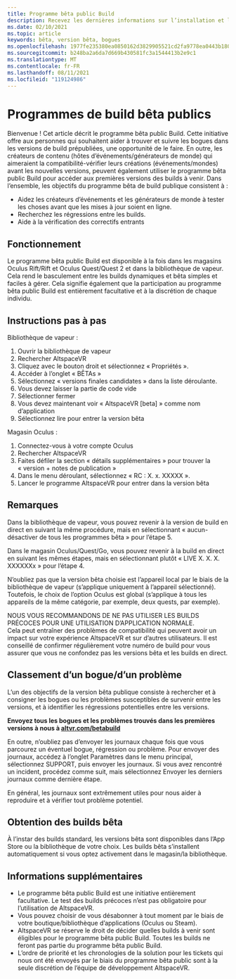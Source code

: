 ```yaml
---
title: Programme bêta public Build
description: Recevez les dernières informations sur l’installation et la création de bogues pour le programme de build bêta AltspaceVR le plus récent.
ms.date: 02/10/2021
ms.topic: article
keywords: bêta, version bêta, bogues
ms.openlocfilehash: 1977fe235380ea0850162d3829905521cd2fa9778ea0443b18064a7810cf9128
ms.sourcegitcommit: b248ba2a6da7d669b430581fc3a1544413b2e9c1
ms.translationtype: MT
ms.contentlocale: fr-FR
ms.lasthandoff: 08/11/2021
ms.locfileid: "119124986"
---
```

# <a name="public-beta-build-programs"></a>Programmes de build bêta publics

Bienvenue ! Cet article décrit le programme bêta public Build. Cette initiative offre aux personnes qui souhaitent aider à trouver et suivre les bogues dans les versions de build prépubliées, une opportunité de le faire. En outre, les créateurs de contenu (hôtes d’événements/générateurs de monde) qui aimeraient la compatibilité-vérifier leurs créations (événements/mondes) avant les nouvelles versions, peuvent également utiliser le programme bêta public Build pour accéder aux premières versions des builds à venir. Dans l’ensemble, les objectifs du programme bêta de build publique consistent à : 

* Aidez les créateurs d’événements et les générateurs de monde à tester les choses avant que les mises à jour soient en ligne.  
* Recherchez les régressions entre les builds. 
* Aide à la vérification des correctifs entrants 
 
## <a name="how-it-works"></a>Fonctionnement

Le programme bêta public Build est disponible à la fois dans les magasins Oculus Rift/Rift et Oculus Quest/Quest 2 et dans la bibliothèque de vapeur. Cela rend le basculement entre les builds dynamiques et bêta simples et faciles à gérer. Cela signifie également que la participation au programme bêta public Build est entièrement facultative et à la discrétion de chaque individu. 

## <a name="step-by-step-instructions"></a>Instructions pas à pas  

Bibliothèque de vapeur :

1. Ouvrir la bibliothèque de vapeur
2. Rechercher AltspaceVR
3. Cliquez avec le bouton droit et sélectionnez « Propriétés ».
4. Accéder à l’onglet « BÊTAs »
5. Sélectionnez « versions finales candidates » dans la liste déroulante.
6. Vous devez laisser la partie de code vide
7. Sélectionner fermer
8. Vous devez maintenant voir « AltspaceVR [beta] » comme nom d’application
9. Sélectionnez lire pour entrer la version bêta

Magasin Oculus :

1. Connectez-vous à votre compte Oculus
2. Rechercher AltspaceVR
3. Faites défiler la section « détails supplémentaires » pour trouver la « version + notes de publication »
4. Dans le menu déroulant, sélectionnez « RC : X. x. XXXXX ».
5. Lancer le programme AltspaceVR pour entrer dans la version bêta

## <a name="notes"></a>Remarques

Dans la bibliothèque de vapeur, vous pouvez revenir à la version de build en direct en suivant la même procédure, mais en sélectionnant « aucun-désactiver de tous les programmes bêta » pour l’étape 5. 

Dans le magasin Oculus/Quest/Go, vous pouvez revenir à la build en direct en suivant les mêmes étapes, mais en sélectionnant plutôt « LIVE X. X. X. XXXXXXx » pour l’étape 4. 

N’oubliez pas que la version bêta choisie est l’appareil local par le biais de la bibliothèque de vapeur (s’applique uniquement à l’appareil sélectionné). Toutefois, le choix de l’option Oculus est global (s’applique à tous les appareils de la même catégorie, par exemple, deux quests, par exemple). 

NOUS VOUS RECOMMANDONS DE NE PAS UTILISER LES BUILDS PRÉCOCES POUR UNE UTILISATION D’APPLICATION NORMALE.  
Cela peut entraîner des problèmes de compatibilité qui peuvent avoir un impact sur votre expérience AltspaceVR et sur d’autres utilisateurs. Il est conseillé de confirmer régulièrement votre numéro de build pour vous assurer que vous ne confondez pas les versions bêta et les builds en direct. 

## <a name="filing-a-bugissue"></a>Classement d’un bogue/d’un problème

L’un des objectifs de la version bêta publique consiste à rechercher et à consigner les bogues ou les problèmes susceptibles de survenir entre les versions, et à identifier les régressions potentielles entre les versions.  

**Envoyez tous les bogues et les problèmes trouvés dans les premières versions à nous à [altvr.com/betabuild](https://help.altvr.com/hc/requests/new?ticket_form_id=360004678833)**

En outre, n’oubliez pas d’envoyer les journaux chaque fois que vous parcourez un éventuel bogue, régression ou problème. Pour envoyer des journaux, accédez à l’onglet Paramètres dans le menu principal, sélectionnez SUPPORT, puis envoyer les journaux. Si vous avez rencontré un incident, procédez comme suit, mais sélectionnez Envoyer les derniers journaux comme dernière étape. 

En général, les journaux sont extrêmement utiles pour nous aider à reproduire et à vérifier tout problème potentiel. 

## <a name="getting-beta-builds"></a>Obtention des builds bêta

À l’instar des builds standard, les versions bêta sont disponibles dans l’App Store ou la bibliothèque de votre choix. Les builds bêta s’installent automatiquement si vous optez activement dans le magasin/la bibliothèque. 

## <a name="additional-information"></a>Informations supplémentaires

* Le programme bêta public Build est une initiative entièrement facultative. Le test des builds précoces n’est pas obligatoire pour l’utilisation de AltspaceVR. 
* Vous pouvez choisir de vous désabonner à tout moment par le biais de votre boutique/bibliothèque d’applications (Oculus ou Steam).  
* AltspaceVR se réserve le droit de décider quelles builds à venir sont éligibles pour le programme bêta public Build. Toutes les builds ne feront pas partie du programme bêta public Build. 
* L’ordre de priorité et les chronologies de la solution pour les tickets qui nous ont été envoyés par le biais du programme bêta public sont à la seule discrétion de l’équipe de développement AltspaceVR. 